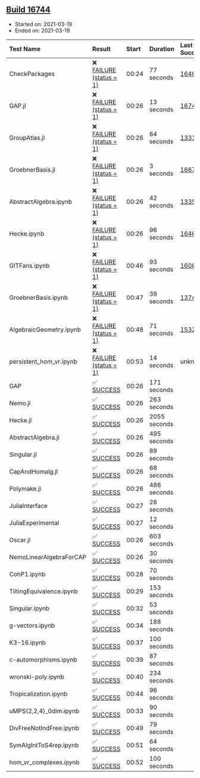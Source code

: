 ## [Build 16744](https://oscarci.mathematik.uni-kl.de/job/oscar/16744/)

* Started on: 2021-03-19
* Ended on: 2021-03-19

| Test Name    | Result | Start | Duration | Last Success | First Failure |
|:-------------|:-------|:------|:---------|:-------------|:--------------|
| CheckPackages | ❌ [FAILURE (status = 1)](https://oscarci.mathematik.uni-kl.de/job/oscar/16744/artifact/logs/build-16744/CheckPackages.log) | 00:24 | 77 seconds | [16463](https://oscarci.mathematik.uni-kl.de/job/oscar/16463/) | [16464](https://oscarci.mathematik.uni-kl.de/job/oscar/16464/) |
| GAP.jl | ❌ [FAILURE (status = 1)](https://oscarci.mathematik.uni-kl.de/job/oscar/16744/artifact/logs/build-16744/GAP.jl.log) | 00:26 | 13 seconds | [16743](https://oscarci.mathematik.uni-kl.de/job/oscar/16743/) | [16744](https://oscarci.mathematik.uni-kl.de/job/oscar/16744/) |
| GroupAtlas.jl | ❌ [FAILURE (status = 1)](https://oscarci.mathematik.uni-kl.de/job/oscar/16744/artifact/logs/build-16744/GroupAtlas.jl.log) | 00:26 | 64 seconds | [13311](https://oscarci.mathematik.uni-kl.de/job/oscar/13311/) | [13312](https://oscarci.mathematik.uni-kl.de/job/oscar/13312/) |
| GroebnerBasis.jl | ❌ [FAILURE (status = 1)](https://oscarci.mathematik.uni-kl.de/job/oscar/16744/artifact/logs/build-16744/GroebnerBasis.jl.log) | 00:26 | 3 seconds | [16676](https://oscarci.mathematik.uni-kl.de/job/oscar/16676/) | [16677](https://oscarci.mathematik.uni-kl.de/job/oscar/16677/) |
| AbstractAlgebra.ipynb | ❌ [FAILURE (status = 1)](https://oscarci.mathematik.uni-kl.de/job/oscar/16744/artifact/logs/build-16744/AbstractAlgebra.ipynb.log) | 00:26 | 42 seconds | [13355](https://oscarci.mathematik.uni-kl.de/job/oscar/13355/) | [13356](https://oscarci.mathematik.uni-kl.de/job/oscar/13356/) |
| Hecke.ipynb | ❌ [FAILURE (status = 1)](https://oscarci.mathematik.uni-kl.de/job/oscar/16744/artifact/logs/build-16744/Hecke.ipynb.log) | 00:26 | 96 seconds | [16463](https://oscarci.mathematik.uni-kl.de/job/oscar/16463/) | [16464](https://oscarci.mathematik.uni-kl.de/job/oscar/16464/) |
| GITFans.ipynb | ❌ [FAILURE (status = 1)](https://oscarci.mathematik.uni-kl.de/job/oscar/16744/artifact/logs/build-16744/GITFans.ipynb.log) | 00:46 | 93 seconds | [16068](https://oscarci.mathematik.uni-kl.de/job/oscar/16068/) | [16069](https://oscarci.mathematik.uni-kl.de/job/oscar/16069/) |
| GroebnerBasis.ipynb | ❌ [FAILURE (status = 1)](https://oscarci.mathematik.uni-kl.de/job/oscar/16744/artifact/logs/build-16744/GroebnerBasis.ipynb.log) | 00:47 | 39 seconds | [13748](https://oscarci.mathematik.uni-kl.de/job/oscar/13748/) | [13749](https://oscarci.mathematik.uni-kl.de/job/oscar/13749/) |
| AlgebraicGeometry.ipynb | ❌ [FAILURE (status = 1)](https://oscarci.mathematik.uni-kl.de/job/oscar/16744/artifact/logs/build-16744/AlgebraicGeometry.ipynb.log) | 00:48 | 71 seconds | [15322](https://oscarci.mathematik.uni-kl.de/job/oscar/15322/) | [15323](https://oscarci.mathematik.uni-kl.de/job/oscar/15323/) |
| persistent_hom_vr.ipynb | ❌ [FAILURE (status = 1)](https://oscarci.mathematik.uni-kl.de/job/oscar/16744/artifact/logs/build-16744/persistent_hom_vr.ipynb.log) | 00:53 | 14 seconds | unknown | unknown |
| GAP | ✅ [SUCCESS](https://oscarci.mathematik.uni-kl.de/job/oscar/16744/artifact/logs/build-16744/GAP.log) | 00:26 | 171 seconds |  |  |
| Nemo.jl | ✅ [SUCCESS](https://oscarci.mathematik.uni-kl.de/job/oscar/16744/artifact/logs/build-16744/Nemo.jl.log) | 00:26 | 263 seconds |  |  |
| Hecke.jl | ✅ [SUCCESS](https://oscarci.mathematik.uni-kl.de/job/oscar/16744/artifact/logs/build-16744/Hecke.jl.log) | 00:26 | 2055 seconds |  |  |
| AbstractAlgebra.jl | ✅ [SUCCESS](https://oscarci.mathematik.uni-kl.de/job/oscar/16744/artifact/logs/build-16744/AbstractAlgebra.jl.log) | 00:26 | 495 seconds |  |  |
| Singular.jl | ✅ [SUCCESS](https://oscarci.mathematik.uni-kl.de/job/oscar/16744/artifact/logs/build-16744/Singular.jl.log) | 00:26 | 89 seconds |  |  |
| CapAndHomalg.jl | ✅ [SUCCESS](https://oscarci.mathematik.uni-kl.de/job/oscar/16744/artifact/logs/build-16744/CapAndHomalg.jl.log) | 00:26 | 68 seconds |  |  |
| Polymake.jl | ✅ [SUCCESS](https://oscarci.mathematik.uni-kl.de/job/oscar/16744/artifact/logs/build-16744/Polymake.jl.log) | 00:26 | 486 seconds |  |  |
| JuliaInterface | ✅ [SUCCESS](https://oscarci.mathematik.uni-kl.de/job/oscar/16744/artifact/logs/build-16744/JuliaInterface.log) | 00:27 | 28 seconds |  |  |
| JuliaExperimental | ✅ [SUCCESS](https://oscarci.mathematik.uni-kl.de/job/oscar/16744/artifact/logs/build-16744/JuliaExperimental.log) | 00:27 | 12 seconds |  |  |
| Oscar.jl | ✅ [SUCCESS](https://oscarci.mathematik.uni-kl.de/job/oscar/16744/artifact/logs/build-16744/Oscar.jl.log) | 00:26 | 603 seconds |  |  |
| NemoLinearAlgebraForCAP | ✅ [SUCCESS](https://oscarci.mathematik.uni-kl.de/job/oscar/16744/artifact/logs/build-16744/NemoLinearAlgebraForCAP.log) | 00:26 | 30 seconds |  |  |
| CohP1.ipynb | ✅ [SUCCESS](https://oscarci.mathematik.uni-kl.de/job/oscar/16744/artifact/logs/build-16744/CohP1.ipynb.log) | 00:28 | 70 seconds |  |  |
| TiltingEquivalence.ipynb | ✅ [SUCCESS](https://oscarci.mathematik.uni-kl.de/job/oscar/16744/artifact/logs/build-16744/TiltingEquivalence.ipynb.log) | 00:29 | 153 seconds |  |  |
| Singular.ipynb | ✅ [SUCCESS](https://oscarci.mathematik.uni-kl.de/job/oscar/16744/artifact/logs/build-16744/Singular.ipynb.log) | 00:32 | 53 seconds |  |  |
| g-vectors.ipynb | ✅ [SUCCESS](https://oscarci.mathematik.uni-kl.de/job/oscar/16744/artifact/logs/build-16744/g-vectors.ipynb.log) | 00:34 | 188 seconds |  |  |
| K3-16.ipynb | ✅ [SUCCESS](https://oscarci.mathematik.uni-kl.de/job/oscar/16744/artifact/logs/build-16744/K3-16.ipynb.log) | 00:37 | 100 seconds |  |  |
| c-automorphisms.ipynb | ✅ [SUCCESS](https://oscarci.mathematik.uni-kl.de/job/oscar/16744/artifact/logs/build-16744/c-automorphisms.ipynb.log) | 00:39 | 87 seconds |  |  |
| wronski-poly.ipynb | ✅ [SUCCESS](https://oscarci.mathematik.uni-kl.de/job/oscar/16744/artifact/logs/build-16744/wronski-poly.ipynb.log) | 00:40 | 234 seconds |  |  |
| Tropicalization.ipynb | ✅ [SUCCESS](https://oscarci.mathematik.uni-kl.de/job/oscar/16744/artifact/logs/build-16744/Tropicalization.ipynb.log) | 00:44 | 96 seconds |  |  |
| uMPS(2,2,4)_0dim.ipynb | ✅ [SUCCESS](https://oscarci.mathematik.uni-kl.de/job/oscar/16744/artifact/logs/build-16744/uMPS-2-2-4-_0dim.ipynb.log) | 00:33 | 90 seconds |  |  |
| DivFreeNotIndFree.ipynb | ✅ [SUCCESS](https://oscarci.mathematik.uni-kl.de/job/oscar/16744/artifact/logs/build-16744/DivFreeNotIndFree.ipynb.log) | 00:49 | 79 seconds |  |  |
| SymAlgIntToS4rep.ipynb | ✅ [SUCCESS](https://oscarci.mathematik.uni-kl.de/job/oscar/16744/artifact/logs/build-16744/SymAlgIntToS4rep.ipynb.log) | 00:51 | 64 seconds |  |  |
| hom_vr_complexes.ipynb | ✅ [SUCCESS](https://oscarci.mathematik.uni-kl.de/job/oscar/16744/artifact/logs/build-16744/hom_vr_complexes.ipynb.log) | 00:52 | 100 seconds |  |  |
